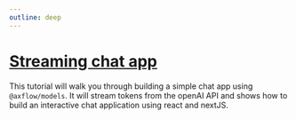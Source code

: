 ```yaml
---
outline: deep
---
```


# [Streaming chat app](/tutorials/stream-chat-app)

This tutorial will walk you through building a simple chat app using `@axflow/models`. It will stream tokens from the openAI API and shows how to build an interactive chat application using react and nextJS.

